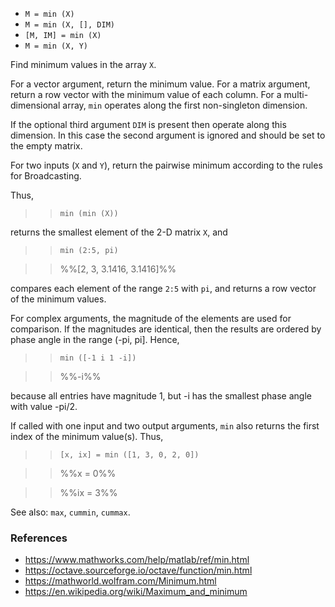 * `M = min (X)`
* `M = min (X, [], DIM)`
* `[M, IM] = min (X)`
* `M = min (X, Y)`

Find minimum values in the array `X`.

For a vector argument, return the minimum value.  For a matrix
argument, return a row vector with the minimum value of each
column.  For a multi-dimensional array, `min` operates along the
first non-singleton dimension.

If the optional third argument `DIM` is present then operate along
this dimension.  In this case the second argument is ignored and
should be set to the empty matrix.

For two inputs (`X` and `Y`), return the pairwise minimum according to
the rules for Broadcasting.

Thus,

>> `min (min (X))`

returns the smallest element of the 2-D matrix `X`, and

>> `min (2:5, pi)`

>> %%[2, 3, 3.1416, 3.1416]%%

compares each element of the range `2:5` with `pi`, and returns a
row vector of the minimum values.

For complex arguments, the magnitude of the elements are used for
comparison.  If the magnitudes are identical, then the results are
ordered by phase angle in the range (-pi, pi].  Hence,

>> `min ([-1 i 1 -i])`

>> %%-i%%

because all entries have magnitude 1, but -i has the smallest phase
angle with value -pi/2.

If called with one input and two output arguments, `min` also
returns the first index of the minimum value(s).  Thus,

>> `[x, ix] = min ([1, 3, 0, 2, 0])`

>> %%x = 0%%

>> %%ix = 3%%

See also: `max`, `cummin`, `cummax`.

### References

* https://www.mathworks.com/help/matlab/ref/min.html
* https://octave.sourceforge.io/octave/function/min.html
* https://mathworld.wolfram.com/Minimum.html
* https://en.wikipedia.org/wiki/Maximum_and_minimum
